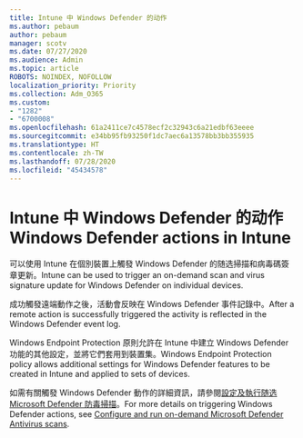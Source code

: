 ```yaml
---
title: Intune 中 Windows Defender 的动作
ms.author: pebaum
author: pebaum
manager: scotv
ms.date: 07/27/2020
ms.audience: Admin
ms.topic: article
ROBOTS: NOINDEX, NOFOLLOW
localization_priority: Priority
ms.collection: Adm_O365
ms.custom:
- "1282"
- "6700008"
ms.openlocfilehash: 61a2411ce7c4578ecf2c32943c6a21edbf63eeee
ms.sourcegitcommit: e34bb95fb93250f1dc7aec6a13578bb3bb355935
ms.translationtype: HT
ms.contentlocale: zh-TW
ms.lasthandoff: 07/28/2020
ms.locfileid: "45434578"
---
```

# <a name="windows-defender-actions-in-intune"></a><span data-ttu-id="21e89-102">Intune 中 Windows Defender 的动作</span><span class="sxs-lookup"><span data-stu-id="21e89-102">Windows Defender actions in Intune</span></span>

<span data-ttu-id="21e89-103">可以使用 Intune 在個別裝置上觸發 Windows Defender 的随选掃描和病毒碼簽章更新。</span><span class="sxs-lookup"><span data-stu-id="21e89-103">Intune can be used to trigger an on-demand scan and virus signature update for Windows Defender on individual devices.</span></span>

<span data-ttu-id="21e89-104">成功觸發遠端動作之後，活動會反映在 Windows Defender 事件記錄中。</span><span class="sxs-lookup"><span data-stu-id="21e89-104">After a remote action is successfully triggered the activity is reflected in the Windows Defender event log.</span></span>

<span data-ttu-id="21e89-105">Windows Endpoint Protection 原則允許在 Intune 中建立 Windows Defender 功能的其他設定，並將它們套用到裝置集。</span><span class="sxs-lookup"><span data-stu-id="21e89-105">Windows Endpoint Protection policy allows additional settings for Windows Defender features to be created in Intune and applied to sets of devices.</span></span>

<span data-ttu-id="21e89-106">如需有關觸發 Windows Defender 動作的詳細資訊，請參閱[設定及執行随选 Microsoft Defender 防毒掃描](https://docs.microsoft.com/windows/security/threat-protection/windows-defender-antivirus/run-scan-windows-defender-antivirus)。</span><span class="sxs-lookup"><span data-stu-id="21e89-106">For more details on triggering Windows Defender actions, see [Configure and run on-demand Microsoft Defender Antivirus scans](https://docs.microsoft.com/windows/security/threat-protection/windows-defender-antivirus/run-scan-windows-defender-antivirus).</span></span>